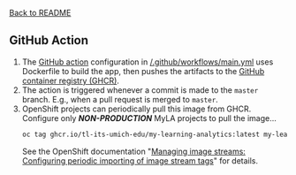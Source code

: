 [Back to README](../README.md)

## GitHub Action
1. The [GitHub action](https://docs.github.com/en/actions/quickstart) configuration in [/.github/workflows/main.yml](../.github/workflows/main.yml) uses Dockerfile to build the app, then pushes the artifacts to the [GitHub container registry (GHCR)](https://docs.github.com/en/packages/working-with-a-github-packages-registry/working-with-the-container-registry).
2. The action is triggered whenever a commit is made to the `master` branch.  E.g., when a pull request is merged to `master`.
3. OpenShift projects can periodically pull this image from GHCR.  Configure only **_NON-PRODUCTION_** MyLA projects to pull the image…
    ```sh
    oc tag ghcr.io/tl-its-umich-edu/my-learning-analytics:latest my-learning-analytics:latest --scheduled
    ```
    See the OpenShift documentation "[Managing image streams: Configuring periodic importing of image stream tags](https://docs.openshift.com/container-platform/4.11/openshift_images/image-streams-manage.html#images-imagestream-import_image-streams-managing)" for details.
